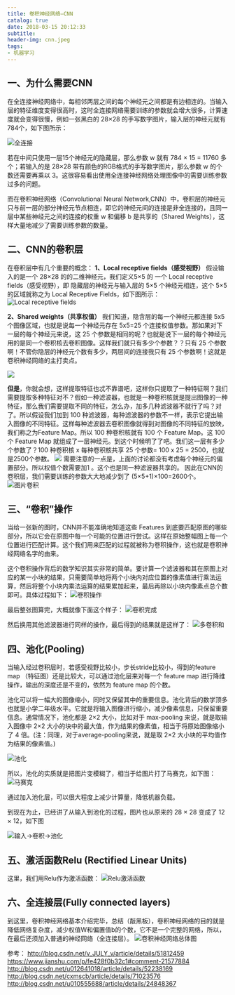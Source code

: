 ```yaml
---
title: 卷积神经网络—CNN
catalog: true
date: 2018-03-15 20:12:33
subtitle:
header-img: cnn.jpeg
tags:
- 机器学习
---
```

## 一、为什么需要CNN
在全连接神经网络中，每相邻两层之间的每个神经元之间都是有边相连的。当输入层的特征维度变得很高时，这时全连接网络需要训练的参数就会增大很多，计算速度就会变得很慢，例如一张黑白的 28×28 的手写数字图片，输入层的神经元就有784个，如下图所示：

![全连接](https://upload-images.jianshu.io/upload_images/2708793-9bf202a891b30d47.png?imageMogr2/auto-orient/strip%7CimageView2/2/w/1240)

若在中间只使用一层15个神经元的隐藏层，那么参数 w 就有 784 × 15 = 11760 多个；若输入的是 28×28 带有颜色的RGB格式的手写数字图片，那么参数 w 的个数还需要再乘以 3。这很容易看出使用全连接神经网络处理图像中的需要训练参数过多的问题。

而在卷积神经网络（Convolutional Neural Network,CNN）中，卷积层的神经元只与前一层的部分神经元节点相连，即它的神经元间的连接是非全连接的，且同一层中某些神经元之间的连接的权重 w 和偏移 b 是共享的（Shared Weights），这样大量地减少了需要训练参数的数量。

## 二、CNN的卷积层
在卷积层中有几个重要的概念：
**1、Local receptive fields（感受视野）**
假设输入的是一个 28×28 的的二维神经元，我们定义5×5 的 一个 Local receptive fields（感受视野），即 隐藏层的神经元与输入层的 5×5 个神经元相连，这个 5×5 的区域就称之为 Local Receptive Fields，如下图所示：
![Local receptive fields](https://upload-images.jianshu.io/upload_images/2708793-4049d62e332d5343.png?imageMogr2/auto-orient/strip%7CimageView2/2/w/1240)

**2、Shared weights（共享权值）**
我们知道，隐含层的每一个神经元都连接 5x5 个图像区域，也就是说每一个神经元存在 5x5=25 个连接权值参数。那如果对下一层的每个神经元来说，这 25 个参数是相同的呢？也就是说下一层的每个神经元用的是同一个卷积核去卷积图像。这样我们就只有多少个参数？？只有 25 个参数啊！不管你隐层的神经元个数有多少，两层间的连接我只有 25 个参数啊！这就是卷积神经网络的主打卖点。

![](https://upload-images.jianshu.io/upload_images/2708793-e10ead4323c94e00.png?imageMogr2/auto-orient/strip%7CimageView2/2/w/1240)

**但是**，你就会想，这样提取特征也忒不靠谱吧，这样你只提取了一种特征啊？我们需要提取多种特征对不？假如一种滤波器，也就是一种卷积核就是提出图像的一种特征，那么我们需要提取不同的特征，怎么办，加多几种滤波器不就行了吗？对了。所以假设我们加到 100 种滤波器，每种滤波器的参数不一样，表示它提出输入图像的不同特征。这样每种滤波器去卷积图像就得到对图像的不同特征的放映，我们称之为Feature Map。所以 100 种卷积核就有 100 个 Feature Map。这 100 个 Feature Map 就组成了一层神经元。到这个时候明了了吧。我们这一层有多少个参数了？100 种卷积核 x 每种卷积核共享 25 个参数= 100 x 25 = 2500，也就是2500个参数。
![](https://upload-images.jianshu.io/upload_images/2708793-38ab7530eb04044b.png?imageMogr2/auto-orient/strip%7CimageView2/2/w/1240)
需要注意的一点是，上面的讨论都没有考虑每个神经元的偏置部分。所以权值个数需要加1 。这个也是同一种滤波器共享的。
因此在CNN的卷积层，我们需要训练的参数大大地减少到了 (5×5+1)×100=2600个。
![图片卷积](https://upload-images.jianshu.io/upload_images/2708793-e03633a7da7da8cd.png?imageMogr2/auto-orient/strip%7CimageView2/2/w/1240)

## 三、“卷积”操作
当给一张新的图时，CNN并不能准确地知道这些 Features 到底要匹配原图的哪些部分，所以它会在原图中每一个可能的位置进行尝试。这样在原始整幅图上每一个位置进行匹配计算。这个我们用来匹配的过程就被称为卷积操作，这也就是卷积神经网络名字的由来。

这个卷积操作背后的数学知识其实非常的简单。要计算一个滤波器和其在原图上对应的某一小块的结果，只需要简单地将两个小块内对应位置的像素值进行乘法运算，然后将整个小块内乘法运算的结果累加起来，最后再除以小块内像素点总个数即可。具体过程如下：
![卷积操作](https://upload-images.jianshu.io/upload_images/2708793-fcdb65a287fee659.gif?imageMogr2/auto-orient/strip)

最后整张图算完，大概就像下面这个样子：
![卷积完成](https://upload-images.jianshu.io/upload_images/2708793-be8b2a70dbf7e2b9.png?imageMogr2/auto-orient/strip%7CimageView2/2/w/1240)

然后换用其他滤波器进行同样的操作，最后得到的结果就是这样了：
![多卷积和](https://upload-images.jianshu.io/upload_images/2708793-2ceb023b5ecd755c.png?imageMogr2/auto-orient/strip%7CimageView2/2/w/1240)

## 四、池化(Pooling)
当输入经过卷积层时，若感受视野比较小，步长stride比较小，得到的feature map （特征图）还是比较大，可以通过池化层来对每一个 feature map 进行降维操作，输出的深度还是不变的，依然为 feature map 的个数。


池化可以将一幅大的图像缩小，同时又保留其中的重要信息。池化背后的数学顶多也就是小学二年级水平。它就是将输入图像进行缩小，减少像素信息，只保留重要信息。通常情况下，池化都是 2×2 大小，比如对于 max-pooling 来说，就是取输入图像中 2×2 大小的块中的最大值，作为结果的像素值，相当于将原始图像缩小了 4 倍。(注：同理，对于average-pooling来说，就是取 2×2 大小块的平均值作为结果的像素值。)

![池化](https://upload-images.jianshu.io/upload_images/2708793-c6006174376411ef.gif?imageMogr2/auto-orient/strip)


所以，池化的实质就是把图片变模糊了，相当于给图片打了马赛克，如下图：
![马赛克](https://upload-images.jianshu.io/upload_images/2708793-47fdbcd5f6b43d0b.png?imageMogr2/auto-orient/strip%7CimageView2/2/w/1240)

通过加入池化层，可以很大程度上减少计算量，降低机器负载。

到现在为止，已经讲了从输入到池化的过程，图片也从原来的 28 × 28 变成了 12 × 12，如下图

![输入->卷积->池化](https://upload-images.jianshu.io/upload_images/2708793-a7a268b6c29571bf.png?imageMogr2/auto-orient/strip%7CimageView2/2/w/1240)

## 五、激活函数Relu (Rectified Linear Units)
这里，我们用Relu作为激活函数：
![Relu激活函数](https://upload-images.jianshu.io/upload_images/2708793-e0374cbc4b1421a9.png?imageMogr2/auto-orient/strip%7CimageView2/2/w/1240)

## 六、全连接层(Fully connected layers)
到这里，卷积神经网络基本介绍完毕，总结（敲黑板），卷积神经网络的目的就是降低网络复杂度，减少权值W和偏置值b的个数，它不是一个完整的网络，所以，在最后还须加入普通的神经网络（全连接层）。
![卷积神经网络总体图](https://upload-images.jianshu.io/upload_images/2708793-9a81462bcdc5e270.png?imageMogr2/auto-orient/strip%7CimageView2/2/w/1240)

参考：
http://blog.csdn.net/v_JULY_v/article/details/51812459
https://www.jianshu.com/p/fe428f0b32c1#comment-21577884
http://blog.csdn.net/u012641018/article/details/52238169
http://blog.csdn.net/cxmscb/article/details/71023576
http://blog.csdn.net/u010555688/article/details/24848367